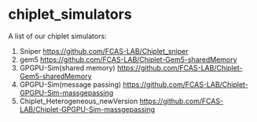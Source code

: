 # chiplet_simulators

A list of our chiplet simulators:

1. Sniper https://github.com/FCAS-LAB/Chiplet_sniper
2. gem5 https://github.com/FCAS-LAB/Chiplet-Gem5-sharedMemory
3. GPGPU-Sim(shared memory) https://github.com/FCAS-LAB/Chiplet-Gem5-sharedMemory
4. GPGPU-Sim(message passing) https://github.com/FCAS-LAB/Chiplet-GPGPU-Sim-massgepassing
5. Chiplet_Heterogeneous_newVersion https://github.com/FCAS-LAB/Chiplet-GPGPU-Sim-massgepassing
